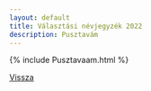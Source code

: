 ```yaml
---
layout: default
title: Választási névjegyzék 2022
description: Pusztavám
---
```


{% include Pusztavaam.html %}

[Vissza](./)